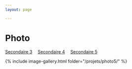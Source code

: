 ```yaml
---
layout: page 

---
```

<h1>Photo</h1>

[Secondaire 3](../Photo/)&emsp; [Secondaire 4](../Photo4/)&emsp; [Secondaire 5](../Photo5/)

{% include image-gallery.html folder="/projets/photo5/" %} 
